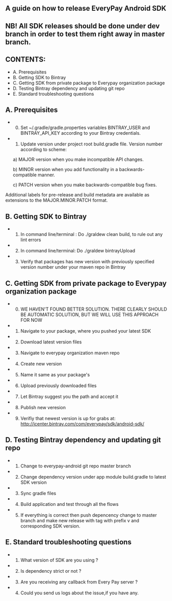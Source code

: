 ## A guide on how to release EveryPay Android SDK

## NB! All SDK releases should be done under dev branch in order to test them right away in master branch.

## CONTENTS:
- A. Prerequisites
- B. Getting SDK to Bintray
- C. Getting SDK from private package to Everypay organization package
- D. Testing Bintray dependency and updating git repo
- E. Standard  troubleshooting questions


## A. Prerequisites

- 0) Set ~/.gradle/gradle.properties variables BINTRAY_USER and BINTRAY_API_KEY according to your Bintray credentials.
- 1) Update version under project root build.gradle file. Version number according to scheme:

    a)    MAJOR version when you make incompatible API changes.
    
    b)   MINOR version when you add functionality in a backwards-compatible manner.
    
    c)  PATCH version when you make backwards-compatible bug fixes.
    
Additional labels for pre-release and build metadata are available as extensions to the MAJOR.MINOR.PATCH format.


## B. Getting SDK to Bintray
- 1)  In command line/terminal : Do ./graldew clean build, to rule out any lint errors
- 2) In command line/terminal: Do ./graldew bintrayUpload
- 3) Verify that packages has new version with previously specified version number under your maven repo in Bintray

## C. Getting SDK from private package to Everypay organization package

- 0) WE HAVEN'T FOUND BETTER SOLUTION. THERE CLEARLY SHOULD BE AUTOMATIC SOLUTION, BUT WE WILL USE THIS APPROACH FOR NOW

- 1) Navigate to your package, where you pushed your latest SDK
- 2) Download latest version files
- 3) Navigate to everypay organization maven repo
- 4) Create new version
- 5) Name it same as your package's
- 6) Upload previously downloaded files
- 7) Let Bintray suggest you the path and accept it
- 8) Publish new veresion
- 9) Verifiy that newest version is up for grabs at: http://jcenter.bintray.com/com/everypay/sdk/android-sdk/


## D. Testing Bintray dependency and updating git repo

- 1) Change to everypay-android git repo master branch
- 2) Change dependency version under app module build.gradle to latest SDK version
- 3) Sync gradle files
- 4) Build application and test through all the flows
- 5) If everything is correct then push depencency change to master branch and make new release with tag with prefix v and corresponding SDK version.


## E. Standard troubleshooting questions

- 1) What version of SDK are you using ? 
- 2) Is dependency strict or not ? 
- 3) Are you receiving any callback from Every Pay server ?
- 4) Could you send us logs about the issue,if you have any.
